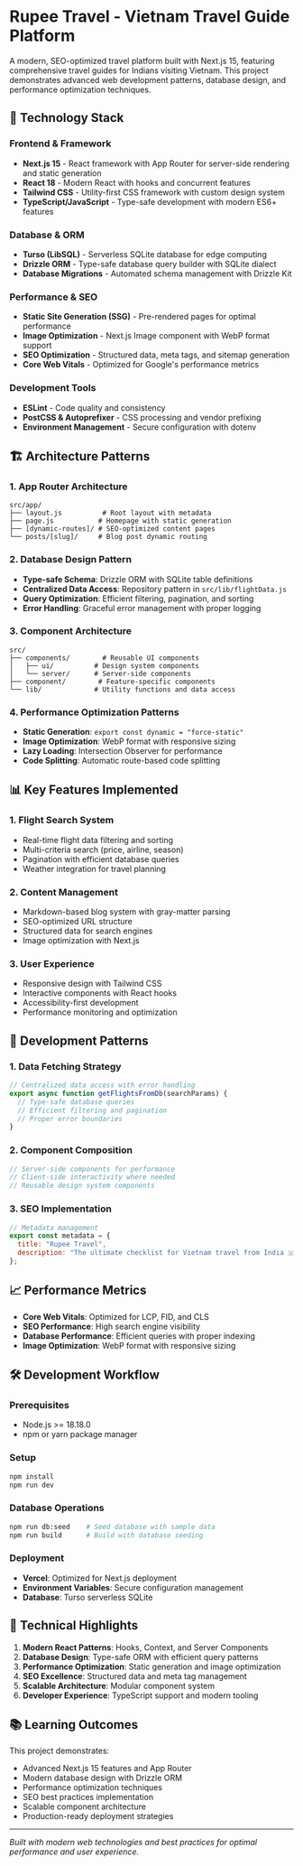 # Rupee Travel - Vietnam Travel Guide Platform

A modern, SEO-optimized travel platform built with Next.js 15, featuring comprehensive travel guides for Indians visiting Vietnam. This project demonstrates advanced web development patterns, database design, and performance optimization techniques.

## 🚀 Technology Stack

### Frontend & Framework

- **Next.js 15** - React framework with App Router for server-side rendering and static generation
- **React 18** - Modern React with hooks and concurrent features
- **Tailwind CSS** - Utility-first CSS framework with custom design system
- **TypeScript/JavaScript** - Type-safe development with modern ES6+ features

### Database & ORM

- **Turso (LibSQL)** - Serverless SQLite database for edge computing
- **Drizzle ORM** - Type-safe database query builder with SQLite dialect
- **Database Migrations** - Automated schema management with Drizzle Kit

### Performance & SEO

- **Static Site Generation (SSG)** - Pre-rendered pages for optimal performance
- **Image Optimization** - Next.js Image component with WebP format support
- **SEO Optimization** - Structured data, meta tags, and sitemap generation
- **Core Web Vitals** - Optimized for Google's performance metrics

### Development Tools

- **ESLint** - Code quality and consistency
- **PostCSS & Autoprefixer** - CSS processing and vendor prefixing
- **Environment Management** - Secure configuration with dotenv

## 🏗️ Architecture Patterns

### 1. App Router Architecture

```
src/app/
├── layout.js          # Root layout with metadata
├── page.js           # Homepage with static generation
├── [dynamic-routes]/ # SEO-optimized content pages
└── posts/[slug]/     # Blog post dynamic routing
```

### 2. Database Design Pattern

- **Type-safe Schema**: Drizzle ORM with SQLite table definitions
- **Centralized Data Access**: Repository pattern in `src/lib/flightData.js`
- **Query Optimization**: Efficient filtering, pagination, and sorting
- **Error Handling**: Graceful error management with proper logging

### 3. Component Architecture

```
src/
├── components/        # Reusable UI components
│   ├── ui/          # Design system components
│   └── server/      # Server-side components
├── component/        # Feature-specific components
└── lib/             # Utility functions and data access
```

### 4. Performance Optimization Patterns

- **Static Generation**: `export const dynamic = "force-static"`
- **Image Optimization**: WebP format with responsive sizing
- **Lazy Loading**: Intersection Observer for performance
- **Code Splitting**: Automatic route-based code splitting

## 📊 Key Features Implemented

### 1. Flight Search System

- Real-time flight data filtering and sorting
- Multi-criteria search (price, airline, season)
- Pagination with efficient database queries
- Weather integration for travel planning

### 2. Content Management

- Markdown-based blog system with gray-matter parsing
- SEO-optimized URL structure
- Structured data for search engines
- Image optimization with Next.js

### 3. User Experience

- Responsive design with Tailwind CSS
- Interactive components with React hooks
- Accessibility-first development
- Performance monitoring and optimization

## 🔧 Development Patterns

### 1. Data Fetching Strategy

```javascript
// Centralized data access with error handling
export async function getFlightsFromDb(searchParams) {
  // Type-safe database queries
  // Efficient filtering and pagination
  // Proper error boundaries
}
```

### 2. Component Composition

```javascript
// Server-side components for performance
// Client-side interactivity where needed
// Reusable design system components
```

### 3. SEO Implementation

```javascript
// Metadata management
export const metadata = {
  title: "Rupee Travel",
  description: "The ultimate checklist for Vietnam travel from India 🇻🇳",
};
```

## 📈 Performance Metrics

- **Core Web Vitals**: Optimized for LCP, FID, and CLS
- **SEO Performance**: High search engine visibility
- **Database Performance**: Efficient queries with proper indexing
- **Image Optimization**: WebP format with responsive sizing

## 🛠️ Development Workflow

### Prerequisites

- Node.js >= 18.18.0
- npm or yarn package manager

### Setup

```bash
npm install
npm run dev
```

### Database Operations

```bash
npm run db:seed    # Seed database with sample data
npm run build      # Build with database seeding
```

### Deployment

- **Vercel**: Optimized for Next.js deployment
- **Environment Variables**: Secure configuration management
- **Database**: Turso serverless SQLite

## 🎯 Technical Highlights

1. **Modern React Patterns**: Hooks, Context, and Server Components
2. **Database Design**: Type-safe ORM with efficient query patterns
3. **Performance Optimization**: Static generation and image optimization
4. **SEO Excellence**: Structured data and meta tag management
5. **Scalable Architecture**: Modular component system
6. **Developer Experience**: TypeScript support and modern tooling

## 📚 Learning Outcomes

This project demonstrates:

- Advanced Next.js 15 features and App Router
- Modern database design with Drizzle ORM
- Performance optimization techniques
- SEO best practices implementation
- Scalable component architecture
- Production-ready deployment strategies

---

_Built with modern web technologies and best practices for optimal performance and user experience._
